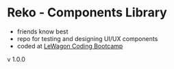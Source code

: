 # Reko - Components Library

- friends know best
- repo for testing and designing UI/UX components
- coded at [LeWagon Coding Bootcamp](https://www.lewagon.com/berlin)

v 1.0.0
